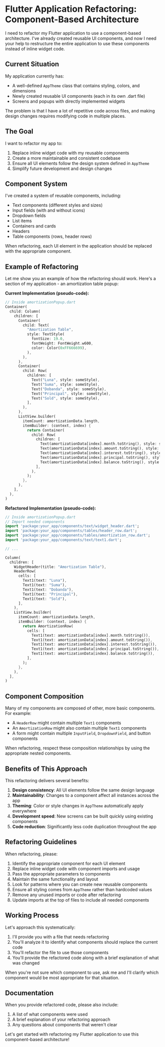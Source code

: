 # Flutter Application Refactoring: Component-Based Architecture

I need to refactor my Flutter application to use a component-based architecture. I've already created reusable UI components, and now I need your help to restructure the entire application to use these components instead of inline widget code.

## Current Situation

My application currently has:
- A well-defined `AppTheme` class that contains styling, colors, and dimensions
- Newly created reusable UI components (each in its own .dart file)
- Screens and popups with directly implemented widgets

The problem is that I have a lot of repetitive code across files, and making design changes requires modifying code in multiple places.

## The Goal

I want to refactor my app to:
1. Replace inline widget code with my reusable components
2. Create a more maintainable and consistent codebase
3. Ensure all UI elements follow the design system defined in `AppTheme`
4. Simplify future development and design changes

## Component System

I've created a system of reusable components, including:
- Text components (different styles and sizes)
- Input fields (with and without icons)
- Dropdown fields
- List items
- Containers and cards
- Headers
- Table components (rows, header rows)

When refactoring, each UI element in the application should be replaced with the appropriate component.

## Example of Refactoring

Let me show you an example of how the refactoring should work. Here's a section of my application - an amortization table popup:

**Current Implementation (pseudo-code):**
```dart
// Inside amortizationPopup.dart
Container(
  child: Column(
    children: [
      Container(
        child: Text(
          "Amortization Table",
          style: TextStyle(
            fontSize: 19.0,
            fontWeight: FontWeight.w600,
            color: Color(0xFF666699),
          ),
        ),
      ),
      Container(
        child: Row(
          children: [
            Text("Luna", style: someStyle),
            Text("Suma", style: someStyle),
            Text("Dobanda", style: someStyle),
            Text("Principal", style: someStyle),
            Text("Sold", style: someStyle),
          ],
        ),
      ),
      ListView.builder(
        itemCount: amortizationData.length,
        itemBuilder: (context, index) {
          return Container(
            child: Row(
              children: [
                Text(amortizationData[index].month.toString(), style: someStyle),
                Text(amortizationData[index].amount.toString(), style: someStyle),
                Text(amortizationData[index].interest.toString(), style: someStyle),
                Text(amortizationData[index].principal.toString(), style: someStyle),
                Text(amortizationData[index].balance.toString(), style: someStyle),
              ],
            ),
          );
        },
      ),
    ],
  ),
)
```

**Refactored Implementation (pseudo-code):**
```dart
// Inside amortizationPopup.dart
// Import needed components
import 'package:your_app/components/text/widget_header.dart';
import 'package:your_app/components/tables/header_row.dart';
import 'package:your_app/components/tables/amortization_row.dart';
import 'package:your_app/components/text/text1.dart';

// ...

Column(
  children: [
    WidgetHeader(title: "Amortization Table"),
    HeaderRow(
      cells: [
        Text1(text: "Luna"),
        Text1(text: "Suma"),
        Text1(text: "Dobanda"),
        Text1(text: "Principal"),
        Text1(text: "Sold"),
      ],
    ),
    ListView.builder(
      itemCount: amortizationData.length,
      itemBuilder: (context, index) {
        return AmortizationRow(
          cells: [
            Text1(text: amortizationData[index].month.toString()),
            Text1(text: amortizationData[index].amount.toString()),
            Text1(text: amortizationData[index].interest.toString()),
            Text1(text: amortizationData[index].principal.toString()),
            Text1(text: amortizationData[index].balance.toString()),
          ],
        );
      },
    ),
  ],
)
```

## Component Composition

Many of my components are composed of other, more basic components. For example:
- A `HeaderRow` might contain multiple `Text1` components
- An `AmortizationRow` might also contain multiple `Text1` components
- A form might contain multiple `InputField`, `DropdownField`, and button components

When refactoring, respect these composition relationships by using the appropriate nested components.

## Benefits of This Approach

This refactoring delivers several benefits:
1. **Design consistency**: All UI elements follow the same design language
2. **Maintainability**: Changes to a component affect all instances across the app
3. **Theming**: Color or style changes in `AppTheme` automatically apply everywhere
4. **Development speed**: New screens can be built quickly using existing components
5. **Code reduction**: Significantly less code duplication throughout the app

## Refactoring Guidelines

When refactoring, please:

1. Identify the appropriate component for each UI element
2. Replace inline widget code with component imports and usage
3. Pass the appropriate parameters to components
4. Maintain the same functionality and layout
5. Look for patterns where you can create new reusable components
6. Ensure all styling comes from `AppTheme` rather than hardcoded values
7. Remove any unused imports or code after refactoring
8. Update imports at the top of files to include all needed components

## Working Process

Let's approach this systematically:
1. I'll provide you with a file that needs refactoring
2. You'll analyze it to identify what components should replace the current code
3. You'll refactor the file to use those components
4. You'll provide the refactored code along with a brief explanation of what was changed

When you're not sure which component to use, ask me and I'll clarify which component would be most appropriate for that situation.

## Documentation

When you provide refactored code, please also include:
1. A list of what components were used
2. A brief explanation of your refactoring approach
3. Any questions about components that weren't clear

Let's get started with refactoring my Flutter application to use this component-based architecture!